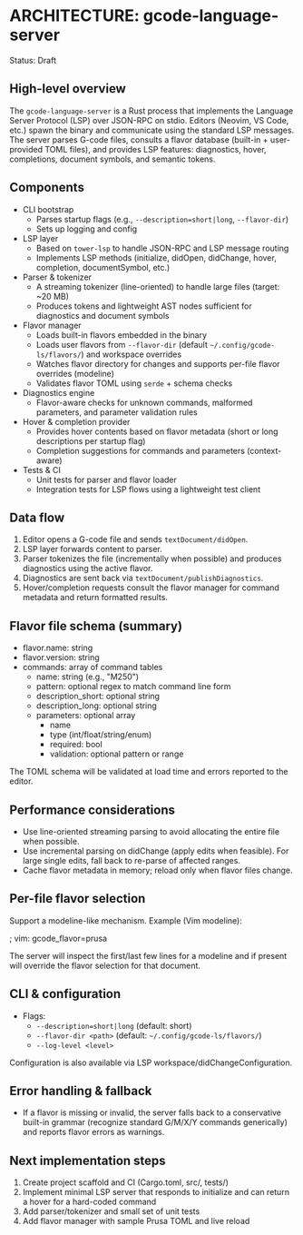 # ARCHITECTURE: gcode-language-server

Status: Draft

## High-level overview

The `gcode-language-server` is a Rust process that implements the Language Server Protocol (LSP) over JSON-RPC on stdio. Editors (Neovim, VS Code, etc.) spawn the binary and communicate using the standard LSP messages. The server parses G-code files, consults a flavor database (built-in + user-provided TOML files), and provides LSP features: diagnostics, hover, completions, document symbols, and semantic tokens.

## Components

- CLI bootstrap
  - Parses startup flags (e.g., `--description=short|long`, `--flavor-dir`)
  - Sets up logging and config
- LSP layer
  - Based on `tower-lsp` to handle JSON-RPC and LSP message routing
  - Implements LSP methods (initialize, didOpen, didChange, hover, completion, documentSymbol, etc.)
- Parser & tokenizer
  - A streaming tokenizer (line-oriented) to handle large files (target: ~20 MB)
  - Produces tokens and lightweight AST nodes sufficient for diagnostics and document symbols
- Flavor manager
  - Loads built-in flavors embedded in the binary
  - Loads user flavors from `--flavor-dir` (default `~/.config/gcode-ls/flavors/`) and workspace overrides
  - Watches flavor directory for changes and supports per-file flavor overrides (modeline)
  - Validates flavor TOML using `serde` + schema checks
- Diagnostics engine
  - Flavor-aware checks for unknown commands, malformed parameters, and parameter validation rules
- Hover & completion provider
  - Provides hover contents based on flavor metadata (short or long descriptions per startup flag)
  - Completion suggestions for commands and parameters (context-aware)
- Tests & CI
  - Unit tests for parser and flavor loader
  - Integration tests for LSP flows using a lightweight test client

## Data flow

1. Editor opens a G-code file and sends `textDocument/didOpen`.
2. LSP layer forwards content to parser.
3. Parser tokenizes the file (incrementally when possible) and produces diagnostics using the active flavor.
4. Diagnostics are sent back via `textDocument/publishDiagnostics`.
5. Hover/completion requests consult the flavor manager for command metadata and return formatted results.

## Flavor file schema (summary)

- flavor.name: string
- flavor.version: string
- commands: array of command tables
  - name: string (e.g., "M250")
  - pattern: optional regex to match command line form
  - description_short: optional string
  - description_long: optional string
  - parameters: optional array
    - name
    - type (int/float/string/enum)
    - required: bool
    - validation: optional pattern or range

The TOML schema will be validated at load time and errors reported to the editor.

## Performance considerations

- Use line-oriented streaming parsing to avoid allocating the entire file when possible.
- Use incremental parsing on didChange (apply edits when feasible). For large single edits, fall back to re-parse of affected ranges.
- Cache flavor metadata in memory; reload only when flavor files change.

## Per-file flavor selection

Support a modeline-like mechanism. Example (Vim modeline):

; vim: gcode_flavor=prusa

The server will inspect the first/last few lines for a modeline and if present will override the flavor selection for that document.

## CLI & configuration

- Flags:
  - `--description=short|long` (default: short)
  - `--flavor-dir <path>` (default: `~/.config/gcode-ls/flavors/`)
  - `--log-level <level>`

Configuration is also available via LSP workspace/didChangeConfiguration.

## Error handling & fallback

- If a flavor is missing or invalid, the server falls back to a conservative built-in grammar (recognize standard G/M/X/Y commands generically) and reports flavor errors as warnings.

## Next implementation steps

1. Create project scaffold and CI (Cargo.toml, src/, tests/)
2. Implement minimal LSP server that responds to initialize and can return a hover for a hard-coded command
3. Add parser/tokenizer and small set of unit tests
4. Add flavor manager with sample Prusa TOML and live reload
